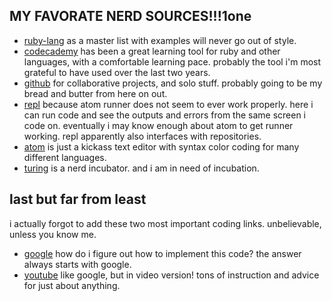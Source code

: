 ## MY FAVORATE NERD SOURCES!!!1one

  * [ruby-lang](https://www.ruby-lang.org/en/) as a master list with examples will never go out of style.
  * [codecademy](https://www.codecademy.com/) has been a great learning tool for ruby and other languages, with a comfortable learning pace. probably the tool i'm most grateful to have used over the last two years.
  * [github](https://github.com/) for collaborative projects, and solo stuff. probably going to be my bread and butter from here on out.
  * [repl](repl.it) because atom runner does not seem to ever work properly. here i can run code and see the outputs and errors from the same screen i code on. eventually i may know enough about atom to get runner working. repl apparently also interfaces with repositories.
  * [atom](atom.io) is just a kickass text editor with syntax color coding for many different languages.
  * [turing](turing.io) is a nerd incubator. and i am in need of incubation.

## last but far from least
i actually forgot to add these two most important coding links. unbelievable, unless you know me.
  * [google](google.com) how do i figure out how to implement this code? the answer always starts with google.
  * [youtube](youtube.com) like google, but in video version! tons of instruction and advice for just about anything.
